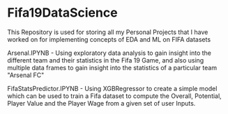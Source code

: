 # Fifa19DataScience

This Repository is used for storing all my Personal Projects that I have worked on for implementing concepts of EDA and ML on FIFA datasets

Arsenal.IPYNB - Using exploratory data analysis to gain insight into the different team and their statistics in the Fifa 19 Game, and also using multiple data frames to gain insight into the statistics of a particular team "Arsenal FC"


FifaStatsPredictor.IPYNB - Using XGBRegressor to create a simple model which can be used to train a Fifa dataset to compute the Overall, Potential, Player Value and the Player Wage from a given set of user Inputs.

